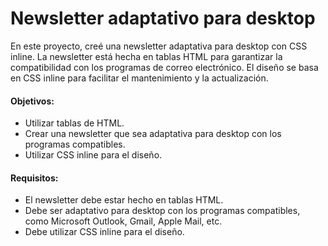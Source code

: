 # Newsletter adaptativo para desktop 

En este proyecto, creé una newsletter adaptativa para desktop con CSS inline. La newsletter está hecha en tablas HTML para garantizar la compatibilidad con los programas de correo electrónico. El diseño se basa en CSS inline para facilitar el mantenimiento y la actualización.

#### Objetivos:

- Utilizar tablas de HTML.
- Crear una newsletter que sea adaptativa para desktop con los programas compatibles.
- Utilizar CSS inline para el diseño.

#### Requisitos:

- El newsletter debe estar hecho en tablas HTML.
- Debe ser adaptativo para desktop con los programas compatibles, como Microsoft Outlook, Gmail, Apple Mail, etc.
- Debe utilizar CSS inline para el diseño.

